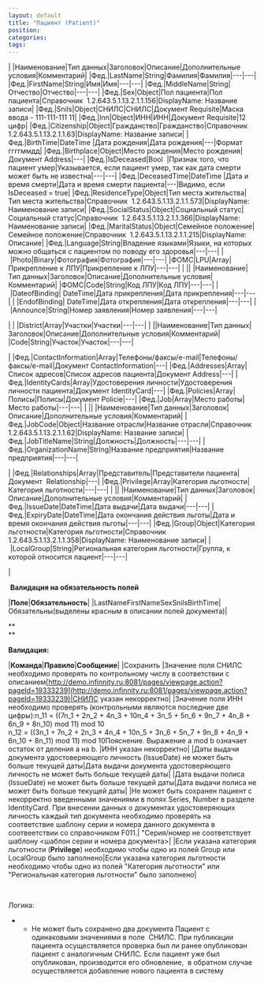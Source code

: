 ```yaml
---
layout: default
title: "Пациент (Patient)"
position: 
categories: 
tags: 
---
```


| |Наименование|Тип данных|Заголовок|Описание|Дополнительные условия|Комментарий|
|Фед.|LastName|String|Фамилия|Фамилия|---|---|
|Фед.|FirstName|String|Имя|Имя|---|---|
|Фед.|MiddleName|String|Отчество|Отчество|---|---|
|Фед.|Sex|Object|Пол пациента|Пол пациента|Справочник  1.2.643.5.1.13.2.1.1.156|DisplayName: Название записи|
|Фед.|Snils|Object|СНИЛС|СНИЛС|Документ Requisite|Маска ввода - 111-111-111 11|
|Фед.|Inn|Object|ИНН|ИНН|Документ Requisite|12 цифр|
|Фед.|Citizenship|Object|Гражданство|Гражданство|Справочник  1.2.643.5.1.13.2.1.1.63|DisplayName: Название записи|
|Фед.|BirthTime|DateTime |Дата рождения|Дата рождения|---|Формат ггггммдд|
|Фед.|Birthplace|Object|Место рождения|Место рождения|Документ Address|---|
|Фед.|IsDeceased|Bool  |Признак того, что пациент умер|Указывается, если пациент умер, так как дата смерти может быть не известна|---|---|
|Фед.|DeceasedTime|DateTime |Дата и время смерти|Дата и время смерти пациента|---|Видимо, если IsDeceased = true|
|Фед.|ResidenceType|Object|Тип места жительства|Тип места жительства|Справочник  1.2.643.5.1.13.2.1.1.573|DisplayName: Наименование записи|
|Фед.|SocialStatus|Object|Социальный статус|Социальный статус|Справочник  1.2.643.5.1.13.2.1.1.366|DisplayName: Наименование записи|
|Фед.|MaritalStatus|Object|Семейное положение|Семейное положение|Справочник  1.2.643.5.1.13.2.1.1.215|DisplayName: Описание|
|Фед.|Language|String|Владение языками|Языки, на которых можно общаться с пациентом по поводу его здоровья|---|---|
| |Photo|Binary|Фотография|Фотография|---|---|
|ФОМС|LPU|Array|Прикрепление к ЛПУ|Прикрепление к ЛПУ|---|---|
| || |Наименование|Тип данных|Заголовок|Описание|Дополнительные условия|Комментарий|
|ФОМС|Code|String|Код ЛПУ|Код ЛПУ|---|---|
| |DateofBinding| DateTime|Дата прикрепления|Дата прикрепления|---|---|
| |EndofBinding| DateTime|Дата открепления|Дата открепления|---|---|
| |Announce|String|Номер заявления|Номер заявления|---|---|

|
| |District|Array|Участки|Участки|---|---|
| ||Наименование|Тип данных|Заголовок|Описание|Дополнительные условия|Комментарий|
|Code|String|Участок|Участок|---|---|

|
|Фед.|ContactInformation|Array|Телефоны/факсы/e-mail|Телефоны/факсы/e-mail|Документ ContactInformation|---|
|Фед.|Addresses|Array|Список адресов|Список адресов пациента|Документ Address|---|
|Фед.|IdentityCards|Array|Удостоверения личности|Удостоверения личности пациента|Документ IdentityCard|---|
|Фед.|Policies|Array|Полисы|Полисы|Документ Policie|---|
|Фед.|Job|Array|Место работы|Место работы|---|---|
| || |Наименование|Тип данных|Заголовок|Описание|Дополнительные условия|Комментарий|
|Фед.|JobCode|Object|Название отрасли|Название отрасли|Справочник 1.2.643.5.1.13.2.1.1.62|DisplayName: Название записи|
|Фед.|JobTitleName|String|Должность|Должность|---|---|
|Фед.|OrganizationName|String|Название предприятия|Название предприятия|---|---|

|
|Фед.|Relationships|Array|Представитель|Представители пациента|Документ  Relationship|---|
|Фед.|Privilege|Array|Категория льготности|Категория льготности|---|---|
| || |Наименование|Тип данных|Заголовок|Описание|Дополнительные условия|Комментарий|
|Фед.|IssueDate|DateTime|Дата выдачи|Дата выдачи|---|---|
|Фед.|ExpiryDate|DateTime|Дата окончания действия льготы|Дата и время окончания действия льготы|---|---|
|Фед.|Group|Object|Категория льготности|Категория льготности|Справочник 1.2.643.5.1.13.2.1.1.358|DisplayName: Наименование записи|
| |LocalGroup|String|Региональная категория льготности|Группа, к которой относится пациент|---|---|

|

 **Валидация на обязательность полей**

|**Поле**|**Обязательность**|
|LastNameFirstNameSexSnilsBirthTime|Обязательны(выделены красным в описании полей документа)|

**  
**

**Валидация:**

|**Команда**|**Правило**|**Сообщение**|
|Сохранить |Значение поля СНИЛС необходимо проверять по контрольному числу в соответствии с описанием[http://demo.infinnity.ru:8081/pages/viewpage.action?pageId=19333239](http://demo.infinnity.ru:8081/pages/viewpage.action?pageId=19333239)|СНИЛС указан некорректно|
|Значение поля ИНН необходимо проверять (контрольными являются последние две цифры):n_11 = ((7n_1 + 2n_2 + 4n_3 + 10n_4 + 3n_5 + 5n_6 + 9n_7 + 4n_8 + 6n_9 + 8n_10) mod 11) mod 10  
n_12 = ((3n_1 + 7n_2 + 2n_3 + 4n_4 + 10n_5 + 3n_6 + 5n_7 + 9n_8 + 4n_9 + 6n_10 + 8n_11) mod 11) mod 10Пояснение. Выражение a mod b означает остаток от деления a на b. |ИНН указан некорректно|
|Даты выдачи документа удостоверяющего личность (IssueDate) не может быть больше текущей даты|Дата выдачи документа удостоверяющего личность не может быть больше текущей даты|
|Дата выдачи полиса (IssueDate) не может быть больше текущей даты|Дата выдачи полиса не может быть больше текущей даты|
|Не может быть сохранен пациент с некорректно введенными значениями в полях Series, Number в разделе IdentityCard. При внесении данных о документах удостоверяющих личность каждый тип документа необходимо проверять на соответствие шаблону серии и номера данного документа в соотвеетствии со справочником F011.| "Серия/номер <TypeTranslation> не соответствует шаблону <шаблон серии и номера документа>|
|Если указана категория льготности (**Privilege**) необходимо чтобы одно из полей Group или LocalGroup было заполнено|Если указана категория льготности необходимо чтобы одно из полей "Категория льготности" или "Региональная категория льготности" было заполнено|

 

Логика:

*   * Не может быть сохранено два документа Пациент с одинаковыми значениями в поле  СНИЛС. При публикации пациента осуществляется проверка был ли ранее опубликован пациент с аналогичным СНИЛС. Если пациент уже был опубликован, производится его обновление,  в обратном случае осуществляется добавление нового пациента в систему



